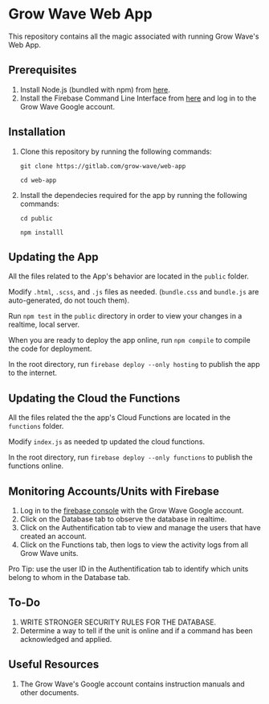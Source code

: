 # Grow Wave Web App 

This repository contains all the magic associated with running Grow Wave's Web App.

## Prerequisites

1. Install Node.js (bundled with npm) from [here](https://nodejs.org/en/).
2. Install the Firebase Command Line Interface from [here](https://firebase.google.com/docs/cli#install_the_firebase_cli) and log in to the Grow Wave  Google account.

## Installation

1. Clone this repository by running the following commands:

   ```git clone https://gitlab.com/grow-wave/web-app```

   ```cd web-app```

2. Install the dependecies required for the app by running the following commands:

   ```cd public```

   ```npm installl```

## Updating the App

All the files related to the App's behavior are located in the ```public``` folder.

Modify ```.html```, ```.scss```, and ```.js``` files as needed. (```bundle.css``` and ```bundle.js``` are auto-generated, do not touch them). 

Run ```npm test``` in the ```public``` directory in order to view your changes in a realtime, local server.

When you are ready to deploy the app online, run ```npm compile``` to compile the code  for deployment.

In the root directory, run ```firebase deploy --only hosting``` to publish the app to the internet.


## Updating the Cloud the Functions

All the files related the the app's Cloud Functions are located in the ```functions``` folder.

Modify ```index.js``` as needed tp updated the cloud functions.

In the root directory, run ```firebase deploy --only functions``` to publish the functions online.

## Monitoring Accounts/Units with Firebase

1. Log in to the [firebase console](https://console.firebase.google.com) with the Grow Wave Google account.
2. Click on the Database tab to observe the database in realtime.
3. Click on the Authentification tab to view and manage the users that have created an account.
4. Click on the Functions tab, then logs to view the activity logs from all Grow Wave units.

Pro Tip: use the user ID in the Authentification tab to identify which units belong to whom in the Database tab.

## To-Do 
1. WRITE STRONGER SECURITY RULES FOR THE DATABASE.
2. Determine a way to tell if the unit is online and if a command has been acknowledged and applied.

## Useful Resources

1. The Grow Wave's Google account contains instruction manuals and other documents.
